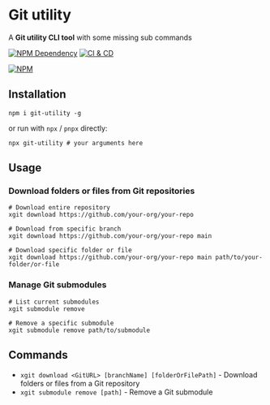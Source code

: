 # Git utility

A **Git utility CLI tool** with some missing sub commands

[![NPM Dependency](https://img.shields.io/librariesio/github/idea2app/Git-utility.svg)][2]
[![CI & CD](https://github.com/idea2app/Git-utility/actions/workflows/main.yml/badge.svg)][3]

[![NPM](https://nodei.co/npm/git-utility.png?downloads=true&downloadRank=true&stars=true)][4]

## Installation

```shell
npm i git-utility -g
```

or run with `npx` / `pnpx` directly:

```shell
npx git-utility # your arguments here
```

## Usage

### Download folders or files from Git repositories

```shell
# Download entire repository
xgit download https://github.com/your-org/your-repo

# Download from specific branch
xgit download https://github.com/your-org/your-repo main

# Download specific folder or file
xgit download https://github.com/your-org/your-repo main path/to/your-folder/or-file
```

### Manage Git submodules

```shell
# List current submodules
xgit submodule remove

# Remove a specific submodule
xgit submodule remove path/to/submodule
```

## Commands

- `xgit download <GitURL> [branchName] [folderOrFilePath]` - Download folders or files from a Git repository
- `xgit submodule remove [path]` - Remove a Git submodule

[1]: https://git-scm.com/
[2]: https://libraries.io/npm/git-utility
[3]: https://github.com/idea2app/Git-utility/actions/workflows/main.yml
[4]: https://nodei.co/npm/git-utility/
